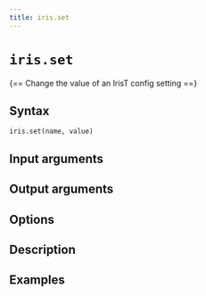 ```yaml
---
title: iris.set
---
```


# `iris.set`

{== Change the value of an IrisT config setting ==}


## Syntax 

    iris.set(name, value)


## Input arguments 


## Output arguments 


## Options 


## Description 


## Examples


